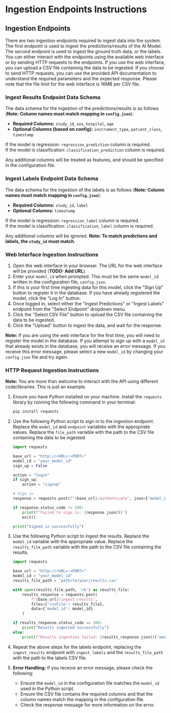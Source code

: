 # Ingestion Endpoints Instructions

## Ingestion Endpoints
There are two ingestion endpoints required to ingest data into the system. The first endpoint is used to ingest the predictions/results of the AI Model. The second endpoint is used to ingest the ground truth data, or the labels. You can either interact with the endpoints using the available web interface or by sending HTTP requests to the endpoints. If you use the web interface, you can upload a CSV file containing the data to be ingested. If you choose to send HTTP requests, you can use the provided API documentation to understand the required parameters and the expected response. Please note that the file limit for the web interface is 16MB per CSV file.

### Ingest Results Endpoint Data Schema
The data schema for the ingestion of the predictions/results is as follows (**Note: Column names must match mapping in `config.json`**):

- **Required Columns:** `study_id`, `sex`, `hospital`, `age`
- **Optional Columns (based on config):** `instrument_type`, `patient_class`, `timestamp`

If the model is regression: `regression_prediction` column is required.  
If the model is classification: `classification_prediction` column is required.

Any additional columns will be treated as features, and should be specified in the configuration file.

### Ingest Labels Endpoint Data Schema
The data schema for the ingestion of the labels is as follows (**Note: Column names must match mapping in `config.json`**):

- **Required Columns:** `study_id`, `label`
- **Optional Columns:** `timestamp`

If the model is regression: `regression_label` column is required.  
If the model is classification: `classification_label` column is required.

Any additional columns will be ignored. **Note: To match predictions and labels, the `study_id` must match**.

### Web Interface Ingestion Instructions

1. Open the web interface in your browser. The URL for the web interface will be provided (**TODO: Add URL**).
2. Enter your `model_id` when prompted. This must be the same `model_id` written in the configuration file, `config.json`.
3. If this is your first time ingesting data for this model, click the "Sign Up" button to register it in the database. If you have already registered the model, click the "Log In" button.
4. Once logged in, select either the "Ingest Predictions" or "Ingest Labels" endpoint from the "Select Endpoint" dropdown menu.
5. Click the "Select CSV File" button to upload the CSV file containing the data to be ingested.
6. Click the "Upload" button to ingest the data, and wait for the response.

**Note:** If you are using the web interface for the first time, you will need to register the model in the database. If you attempt to sign up with a `model_id` that already exists in the database, you will receive an error message. If you receive this error message, please select a new `model_id` by changing your `config.json` file and try again.

### HTTP Request Ingestion Instructions

**Note:** You are more than welcome to interact with the API using different code/libraries. This is just an example.

1. Ensure you have Python installed on your machine. Install the `requests` library by running the following command in your terminal:
    ```bash
    pip install requests
    ```
2. Use the following Python script to sign in to the ingestion endpoint. Replace the `model_id` and `endpoint` variables with the appropriate values. Replace the `file_path` variable with the path to the CSV file containing the data to be ingested.
    ```python
    import requests

    base_url = "http://<URL>:<PORT>"
    model_id = "your_model_id"
    sign_up = False

    action = "login"
    if sign_up:
        action = "signup"

    # Sign in
    response = requests.post(f"{base_url}/authenticate", json={"model_id": model_id, "action": action})

    if response.status_code != 200:
        print(f"Failed to sign in: {response.json()}")
        exit()

    print("Signed in successfully")
    ```
3. Use the following Python script to ingest the results. Replace the `model_id` variable with the appropriate value. Replace the `results_file_path` variable with the path to the CSV file containing the results.
    ```python
    import requests

    base_url = "http://<URL>:<PORT>"
    model_id = "your_model_id"
    results_file_path = 'path/to/your/results.csv'

    with open(results_file_path, 'rb') as results_file:
        results_response = requests.post(
            f"{base_url}/ingest_results",
            files={'csvFile': results_file},
            data={'model_id': model_id}
        )

    if results_response.status_code == 200:
        print("Results ingested successfully")
    else:
        print(f"Results ingestion failed: {results_response.json()['message']}")
    ```
4. Repeat the above steps for the labels endpoint, replacing the `ingest_results` endpoint with `ingest_labels` and the `results_file_path` with the path to the labels CSV file.

5. **Error Handling:** If you receive an error message, please check the following:
    - Ensure the `model_id` in the configuration file matches the `model_id` used in the Python script.
    - Ensure the CSV file contains the required columns and that the column names match the mapping in the configuration file.
    - Check the response message for more information on the error.
